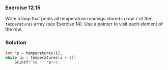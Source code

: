 ### Exercise 12.15
Write a loop that prints all temperature readings stored in row `i` of the
`temperatures` array (see Exercise 14). Use a pointer to visit each element of
the row.

### Solution

```c
int *p = temperatures[i];
while (p < temperatures[i + 1])
    printf("%d ", *p++);
```
